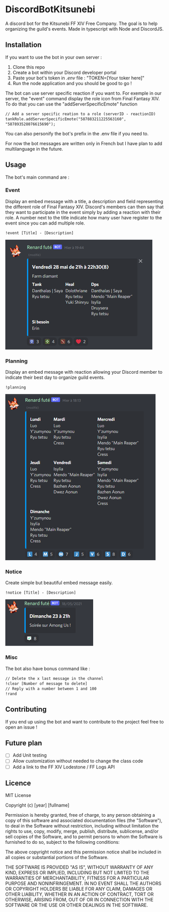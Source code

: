 # DiscordBotKitsunebi

A discord bot for the Kitsunebi FF XIV Free Company. The goal is to help organizing the guild's events. Made in typescript with Node and DiscordJS.

## Installation

If you want to use the bot in your own server :

1. Clone this repo
2. Create a bot within your Discord developer portal
3. Paste your bot's token in _.env_ file : "TOKEN=[Your toker here]"
4. Run the node application and you should be good to go !

The bot can use server specific reaction if you want to. For exemple in our server, the "event" command display the role icon from Final Fantasy XIV. To do that you can use the "addServerSpecificEmote" function

```lang-js
// Add a server specific reation to a role (serverID - reactionID)
tankRole.addServerSpecificEmote("587883211225563160", "587893528076615690");
```

You can also personify the bot's prefix in the .env file if you need to.

For now the bot messages are written only in French but I have plan to add multilanguage in the future.

## Usage

The bot's main command are :

### Event

Display an embed message with a title, a description and field representing the different role of Final Fantasy XIV. Discord's members can then say that they want to participate in the event simply by adding a reaction with their role. A number next to the title indicate how many user have register to the event since you can add multiple role.

```lang-txt
!event [Title] - [Description]
```

![Demo of the event command](https://raw.githubusercontent.com/Aelly/DiscordBotKitsunebi/master/docs/Event.PNG?token=AFKPYZHXGQTQM3VN3VCYCC3AV23B6)

### Planning

Display an embed message with reaction allowing your Discord member to indicate their best day to organize guild events.

```lang-txt
!planning
```

![Demo of the event command](https://raw.githubusercontent.com/Aelly/DiscordBotKitsunebi/master/docs/planning.PNG?token=AFKPYZB7MA3T4WBES2GCNA3AV23E2)

### Notice

Create simple but beautiful embed message easily.

```lang-txt
!notice [Title] - [Description]
```

![Demo of the event command](https://raw.githubusercontent.com/Aelly/DiscordBotKitsunebi/master/docs/notice.PNG?token=AFKPYZF6HFVPKQ5GQRWC24TAV23FU)

### Misc

The bot also have bonus command like :

```lang-txt
// Delete the x last message in the channel
!clear [Number of message to delete] 
// Reply with a number between 1 and 100
!rand
```

## Contributing

If you end up using the bot and want to contribute to the project feel free to open an issue !

## Future plan

- [ ] Add Unit testing
- [ ] Allow customization without needed to change the class code
- [ ] Add a link to the FF XIV Lodestone / FF Logs API

## Licence

MIT License

Copyright (c) [year] [fullname]

Permission is hereby granted, free of charge, to any person obtaining a copy
of this software and associated documentation files (the "Software"), to deal
in the Software without restriction, including without limitation the rights
to use, copy, modify, merge, publish, distribute, sublicense, and/or sell
copies of the Software, and to permit persons to whom the Software is
furnished to do so, subject to the following conditions:

The above copyright notice and this permission notice shall be included in all
copies or substantial portions of the Software.

THE SOFTWARE IS PROVIDED "AS IS", WITHOUT WARRANTY OF ANY KIND, EXPRESS OR
IMPLIED, INCLUDING BUT NOT LIMITED TO THE WARRANTIES OF MERCHANTABILITY,
FITNESS FOR A PARTICULAR PURPOSE AND NONINFRINGEMENT. IN NO EVENT SHALL THE
AUTHORS OR COPYRIGHT HOLDERS BE LIABLE FOR ANY CLAIM, DAMAGES OR OTHER
LIABILITY, WHETHER IN AN ACTION OF CONTRACT, TORT OR OTHERWISE, ARISING FROM,
OUT OF OR IN CONNECTION WITH THE SOFTWARE OR THE USE OR OTHER DEALINGS IN THE
SOFTWARE.
